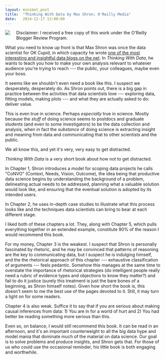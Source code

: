 ```yaml
---
layout: minimal_post
title:  "Thinking With Data by Max Shron; O'Reilly Media"
date:   2014-12-17 13:00:00
---
```

<img src="http://akamaicovers.oreilly.com/images/9781449362935/bkt.gif" style="float:left; margin-right: 20px; margin-bottom: 10px"/> Disclaimer: I received a free copy of this work under the O'Reilly Blogger Review Program.

What you need to know up front is that Max Shron was once the data scientist for OK Cupid, in which capacity he wrote [one of the most interesting and insightful data blogs on the net](http://blog.okcupid.com/). In *Thinking With Data*, he wants to teach you how to make your own analysis relevant to whatever audience you're trying to reach --- the public, your colleagues, maybe even your boss. 

It seems like we shouldn't even need a book like this. I suspect we desperately, desperately do. As Shron points out, there is a big gap in practice between the activities that data scientists love --- exploring data, fitting models, making plots --- and what they are actually asked to do: deliver value. 

This is even true in science. Perhaps *especially* true in science. Mostly because the *stuff* of doing science seems to postdocs and graduate students (and even to some investigators) to be the data collection and analysis, when in fact the *substance* of doing science is extracting insight and meaning from data and communicating that to other scientists and the public. 

We all know this, and yet it's very, very easy to get distracted. 

*Thinking With Data* is a very short book about how not to get distracted. 

In Chapter 1, Shron introduces a model for scoping data projects he calls "CoNVO" (Context, Needs, Vision, Outcome), the idea being that productive data science begins by understanding the background of a problem, delineating actual needs to be addressed, planning what a valuable solution would look like, and ensuring that the eventual solution is adopted by its intended users.

In Chapter 2, he uses in-depth case studies to illustrate what this process looks like and the techniques data scientists can bring to bear at each different stage.

I liked both of these chapters a lot. They, along with Chapter 5, which pulls everything together in an extended example, constitute 90% of the reason I would recommend this book.

For my money, Chapter 3 is the weakest. I suspect that Shron is personally fascinated by rhetoric, and he may be convinced that patterns of reasoning are the key to communicating data, but I suspect he is indulging himself, and the the rhetorical approach of this chapter --- exhaustive classification of arguments --- feels pedantic. Somehow this manages at the same time to overstate the importance of rhetorical strategies (do intelligent people really need a rubric of evidence types and objections to know they matter?) and fail to do it justice (surely this treatment is just the bare bones of a beginning, as Shron himself notes). Given how short the book is, this doesn't seem to me the best use of the pages devoted to it. Still, it may turn a light on for some readers. 

Chapter 4 is also weak. Suffice it to say that if you are serious about making causal inferences from data: 1) You are in for a world of hurt and 2) You had better be reading something more serious than this. 

Even so, on balance, I would still recommend this book. It can be read in an afternoon, and it's an important counterweight to all the big data hype and model mania that dominate much of the material on data science. Our goal is to solve problems and produce insights, and Shron gets that. For those of us who could use the occasional reminder, his little book is both engaging and worthwhile. 
